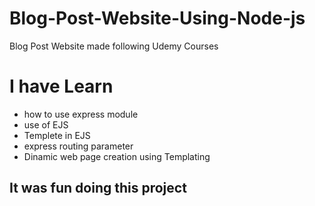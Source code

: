 # Blog-Post-Website-Using-Node-js

Blog Post Website made following Udemy Courses

# I have Learn
* how to use express module
* use of EJS
* Templete in EJS
* express routing parameter
* Dinamic web page creation using Templating


## It was fun doing this project
